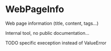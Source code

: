 # WebPageInfo

Web page information (title, content, tags…)

Internal tool, no public documentation…

TODO specific exeception instead of ValueError
